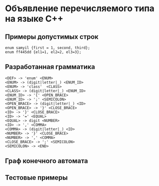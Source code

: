 # Объявление перечисляемого типа на языке C++
## Примеры допустимых строк
```
enum samyil {first = 1, second, third};
enum ff445dd {el1=1, el2=2, el3=3};
```
## Разработанная грамматика
```
<DEF> -> 'enum' <ENUM>
<ENUM> -> (digit|letter|_) <ENUM_ID>
<ENUM> -> 'class'  <CLASS>
<CLASS> -> (digit|letter|_) <ENUM_ID>
<ENUM_ID> -> '{' <OPEN_BRACE>
<ENUM_ID> -> ';' <SEMICOLON>
<OPEN_BRACE> -> (digit|letter|_) <ID>
<OPEN_BRACE> -> '}' <CLOSE_BRACE>
<ID> -> '}' <CLOSE_BRACE>
<ID> -> '=' <EQUAL>
<EQUAL> -> digit <NUMBER>
<ID> -> ',' <COMMA>
<COMMA> -> (digit|letter|_) <ID>
<NUMBER> -> '}' <CLOSE_BRACE>
<NUMBER> -> ',' <COMMA> 
<CLOSE_BRACE> -> ';' <SEMICOLON>
<SEMICOLON> -> <END>
```
## Граф конечного автомата

## Тестовые примеры

